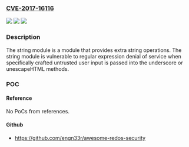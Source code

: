 ### [CVE-2017-16116](https://cve.mitre.org/cgi-bin/cvename.cgi?name=CVE-2017-16116)
![](https://img.shields.io/static/v1?label=Product&message=string%20node%20module&color=blue)
![](https://img.shields.io/static/v1?label=Version&message=n%2Fa&color=blue)
![](https://img.shields.io/static/v1?label=Vulnerability&message=Denial%20of%20Service%20(CWE-400)&color=brighgreen)

### Description

The string module is a module that provides extra string operations. The string module is vulnerable to regular expression denial of service when specifically crafted untrusted user input is passed into the underscore or unescapeHTML methods.

### POC

#### Reference
No PoCs from references.

#### Github
- https://github.com/engn33r/awesome-redos-security

